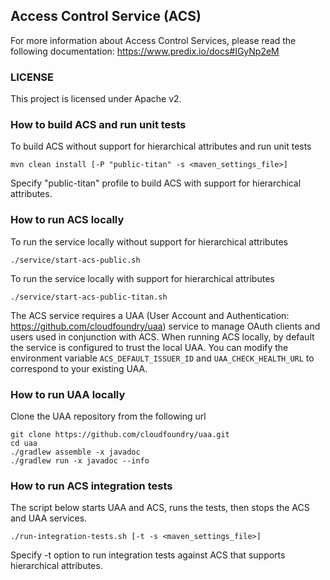 ## Access Control Service (ACS)

For more information about Access Control Services, please read the following documentation:
https://www.predix.io/docs#IGyNp2eM

### LICENSE
This project is licensed under Apache v2.

### How to build ACS and run unit tests
To build ACS without support for hierarchical attributes and run unit tests

```
mvn clean install [-P "public-titan" -s <maven_settings_file>]
```
Specify "public-titan" profile to build ACS with support for hierarchical attributes.

### How to run ACS locally
To run the service locally without support for hierarchical attributes

```
./service/start-acs-public.sh
```
To run the service locally with support for hierarchical attributes

```
./service/start-acs-public-titan.sh
```

The ACS service requires a UAA (User Account and Authentication: https://github.com/cloudfoundry/uaa) service to manage OAuth clients and users used in conjunction with ACS.
When running ACS locally, by default the service is configured to trust the local UAA. You can modify the environment variable `ACS_DEFAULT_ISSUER_ID` and `UAA_CHECK_HEALTH_URL` to correspond to your existing UAA.

### How to run UAA locally

Clone the UAA repository from the following url

```
git clone https://github.com/cloudfoundry/uaa.git
cd uaa
./gradlew assemble -x javadoc
./gradlew run -x javadoc --info
```

### How to run ACS integration tests

The script below starts UAA and ACS, runs the tests, then stops the ACS and UAA services.

```
./run-integration-tests.sh [-t -s <maven_settings_file>]
```

Specify -t option to run integration tests against ACS that supports hierarchical attributes.
